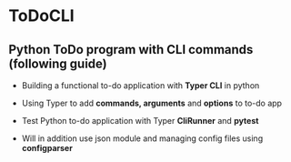 # ToDoCLI

## Python ToDo program with CLI commands (following guide)
- Building a functional to-do application with **Typer CLI** in python
- Using Typer to add **commands, arguments** and **options** to to-do app
- Test Python to-do application with Typer **CliRunner** and **pytest**

- Will in addition use json module and managing config files using **configparser**
